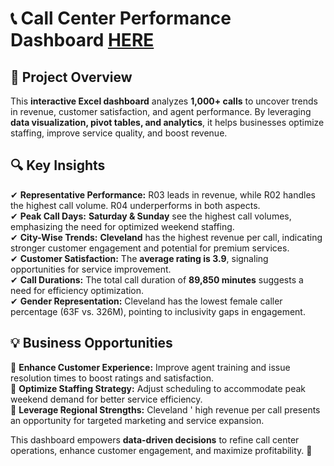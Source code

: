 
# 📞 Call Center Performance Dashboard [HERE](https://1drv.ms/x/c/47a25ef2781e5338/EVsaOVET781KvxGwf0VBT6kBn98UaJH_hQqcWs4Yw_5RYA?e=TbVG74)



## 📌 Project Overview  
This **interactive Excel dashboard** analyzes **1,000+ calls** to uncover trends in revenue, customer satisfaction, and agent performance. By leveraging **data visualization, pivot tables, and analytics**, it helps businesses optimize staffing, improve service quality, and boost revenue.  

## 🔍 Key Insights  
✔ **Representative Performance:** R03 leads in revenue, while R02 handles the highest call volume. R04 underperforms in both aspects.  
✔ **Peak Call Days:** **Saturday & Sunday** see the highest call volumes, emphasizing the need for optimized weekend staffing.  
✔ **City-Wise Trends:** **Cleveland** has the highest revenue per call, indicating stronger customer engagement and potential for premium services.  
✔ **Customer Satisfaction:** The **average rating is 3.9**, signaling opportunities for service improvement.  
✔ **Call Durations:** The total call duration of **89,850 minutes** suggests a need for efficiency optimization.  
✔ **Gender Representation:** Cleveland has the lowest female caller percentage (63F vs. 326M), pointing to inclusivity gaps in engagement.  

## 💡 Business Opportunities  
📌 **Enhance Customer Experience:** Improve agent training and issue resolution times to boost ratings and satisfaction.  
📌 **Optimize Staffing Strategy:** Adjust scheduling to accommodate peak weekend demand for better service efficiency.  
📌 **Leverage Regional Strengths:** Cleveland ' high revenue per call presents an opportunity for targeted marketing and service expansion.  

This dashboard empowers **data-driven decisions** to refine call center operations, enhance customer engagement, and maximize profitability. 🚀
